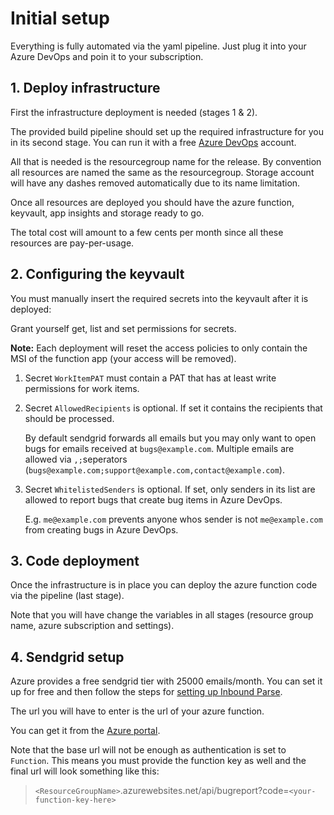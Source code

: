 # Initial setup

Everything is fully automated via the yaml pipeline. Just plug it into your Azure DevOps and poin it to your subscription.

## 1. Deploy infrastructure

First the infrastructure deployment is needed (stages 1 & 2).

The provided build pipeline should set up the required infrastructure for you in its second stage. You can run it with a free [Azure DevOps](https://azure.microsoft.com/services/devops/) account.

All that is needed is the resourcegroup name for the release. By convention all resources are named the same as the resourcegroup. Storage account will have any dashes removed automatically due to its name limitation.

Once all resources are deployed you should have the azure function, keyvault, app insights and storage ready to go.

The total cost will amount to a few cents per month since all these resources are pay-per-usage.

## 2. Configuring the keyvault

You must manually insert the required secrets into the keyvault after it is deployed:

Grant yourself get, list and set permissions for secrets.

**Note:** Each deployment will reset the access policies to only contain the MSI of the function app (your access will be removed).

1. Secret `WorkItemPAT` must contain a PAT that has at least write permissions for work items.
2. Secret `AllowedRecipients` is optional. If set it contains the recipients that should be processed.

    By default sendgrid forwards all emails but you may only want to open bugs for emails received at `bugs@example.com`. Multiple emails are allowed via `,;`seperators (`bugs@example.com;support@example.com,contact@example.com`).
3. Secret `WhitelistedSenders` is optional. If set, only senders in its list are allowed to report bugs that create bug items in Azure DevOps. 
    
    E.g. `me@example.com` prevents anyone whos sender is not `me@example.com` from creating bugs in Azure DevOps.

## 3. Code deployment

Once the infrastructure is in place you can deploy the azure function code via the pipeline (last stage).

Note that you will have change the variables in all stages (resource group name, azure subscription and settings).

## 4. Sendgrid setup

Azure provides a free sendgrid tier with 25000 emails/month. You can set it up for free and then follow the steps for [setting up Inbound Parse](https://sendgrid.com/docs/for-developers/parsing-email/inbound-email/).

The url you will have to enter is the url of your azure function.

You can get it from the [Azure portal](https://docs.microsoft.com/en-us/azure/azure-functions/functions-create-first-azure-function#test-the-function).

Note that the base url will not be enough as authentication is set to `Function`. This means you must provide the function key as well and the final url will look something like this: 

> `<ResourceGroupName>`.azurewebsites.net/api/bugreport?code=`<your-function-key-here>`
